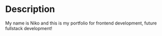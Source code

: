 # Description

My name is Niko and this is my portfolio for frontend development, future fullstack development!
